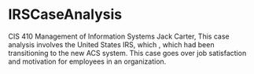 # IRSCaseAnalysis
CIS 410 Management of Information Systems Jack Carter, This case analysis involves the United States IRS, which , which had been transitioning to the new ACS system. This case goes over job satisfaction and motivation for employees in an organization.
